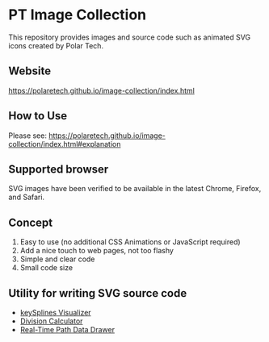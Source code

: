 # PT Image Collection

This repository provides images and source code such as animated SVG icons created by Polar Tech.

## Website

https://polaretech.github.io/image-collection/index.html

## How to Use

Please see: https://polaretech.github.io/image-collection/index.html#explanation

## Supported browser

SVG images have been verified to be available in the latest Chrome, Firefox, and Safari.

## Concept

1. Easy to use (no additional CSS Animations or JavaScript required)
2. Add a nice touch to web pages, not too flashy
3. Simple and clear code
4. Small code size

## Utility for writing SVG source code

- [keySplines Visualizer](https://polaretech.github.io/image-collection/utils/keysplines-visualizer.html)
- [Division Calculator](https://polaretech.github.io/image-collection/utils/division-calculator.html)
- [Real-Time Path Data Drawer](https://polaretech.github.io/image-collection/utils/pathdata-drawer.html)
